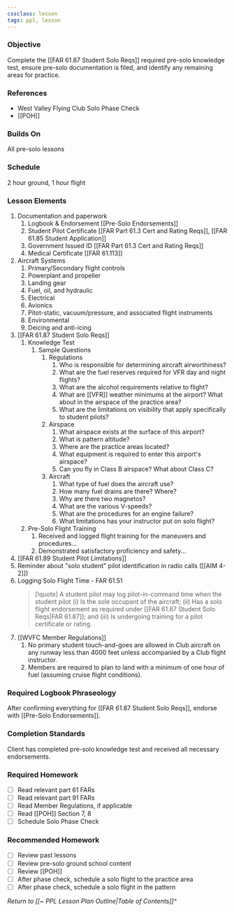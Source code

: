 ```yaml
---
cssclass: lesson
tags: ppl, lesson
---
```

### Objective
Complete the [[FAR 61.87 Student Solo Reqs]] required pre-solo knowledge test, ensure pre-solo documentation is filed, and identify any remaining areas for practice.

### References
- West Valley Flying Club Solo Phase Check
- [[POH]]

### Builds On
All pre-solo lessons

### Schedule
2 hour ground, 1 hour flight

### Lesson Elements
1. Documentation and paperwork
	1. Logbook & Endorsement [[Pre-Solo Endorsements]]
	2. Student Pilot Certificate [[FAR Part 61.3 Cert and Rating Reqs]], [[FAR 61.85 Student Application]]
	3. Government Issued ID [[FAR Part 61.3 Cert and Rating Reqs]]
	4. Medical Certificate [[FAR 61.113]] 
2. Aircraft Systems
	1. Primary/Secondary flight controls
	2. Powerplant and propeller
	3. Landing gear
	4. Fuel, oil, and hydraulic
	5. Electrical
	6. Avionics
	7. Pitot-static, vacuum/pressure, and associated flight instruments
	8. Environmental
	9. Deicing and anti-icing
3. [[FAR 61.87 Student Solo Reqs]]
	1. Knowledge Test
		1. Sample Questions
			1. Regulations
				1. Who is responsible for determining aircraft airworthiness?
				2. What are the fuel reserves required for VFR day and night flights?
				3. What are the alcohol requirements relative to flight?
				4. What are [[VFR]] weather minimums at the airport? What about in the airspace of the practice area?
				5. What are the limitations on visibility that apply specifically to student pilots?
			2. Airspace
				1. What airspace exists at the surface of this airport?
				2. What is pattern altitude?
				3. Where are the practice areas located?
				4. What equipment is required to enter this airport's airspace?
				5. Can you fly in Class B airspace? What about Class C?
			3. Aircraft
				1. What type of fuel does the aircraft use?
				2. How many fuel drains are there? Where?
				3. Why are there two magnetos?
				4. What are the various V-speeds?
				5. What are the procedures for an engine failure?
				6. What limitations has your instructor put on solo flight?
	2. Pre-Solo Flight Training
		1. Received and logged flight training for the maneuvers and procedures...
		2. Demonstrated satisfactory proficiency and safety...
4. [[FAR 61.89 Student Pilot Limitations]]
5. Reminder about "solo student" pilot identification in radio calls ([[AIM 4-2]])
6. Logging Solo Flight Time - FAR 61.51 
   > [!quote] 
   > A student pilot may log pilot-in-command time when the student pilot (i) Is the sole occupant of the aircraft; (ii) Has a solo flight endorsement as required under [[FAR 61.87 Student Solo Reqs|FAR 61.87]]; and (iii) Is undergoing training for a pilot certificate or rating.
5. [[WVFC Member Regulations]]
	1. No primary student touch-and-goes are allowed in Club aircraft on any runway less than 4000 feet unless accompanied by a Club flight instructor.
	2. Members are required to plan to land with a minimum of one hour of fuel (assuming cruise flight conditions).

### Required Logbook Phraseology
After confirming everything for [[FAR 61.87 Student Solo Reqs]], endorse with [[Pre-Solo Endorsements]].

### Completion Standards
Client has completed pre-solo knowledge test and received all necessary endorsements.

### Required Homework
- [ ] Read relevant part 61 FARs
- [ ] Read relevant part 91 FARs
- [ ] Read Member Regulations, if applicable
- [ ] Read [[POH]] Section 7, 8
- [ ] Schedule Solo Phase Check

### Recommended Homework
- [ ] Review past lessons
- [ ] Review pre-solo ground school content
- [ ] Review [[POH]]
- [ ] After phase check, schedule a solo flight to the practice area 
- [ ] After phase check, schedule a solo flight in the pattern

*Return to [[~ PPL Lesson Plan Outline|Table of Contents]]^*